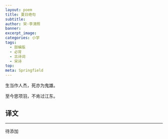 ```yaml
---
layout: poem
title: 夏日绝句
subtitle: 
author: 宋·李清照
banner: 
excerpt_image: 
categories: 小学
tags:
  - 部编版
  - 必背
  - 古诗词
  - 宋诗
top: 
meta: Springfield
---
```


生当作人杰，死亦为鬼雄。

至今思项羽，不肯过江东。


## 译文

---

待添加